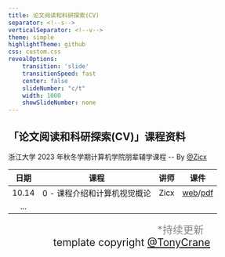 ```yaml
---
title: 论文阅读和科研探索(CV)
separator: <!--s-->
verticalSeparator: <!--v-->
theme: simple
highlightTheme: github
css: custom.css
revealOptions:
    transition: 'slide'
    transitionSpeed: fast
    center: false
    slideNumber: "c/t"
    width: 1000
    showSlideNumber: none
---
```


<style>
.reveal .slides {
    border: none;
}
.reveal .slide-number {
    display: none;
}
.reveal h2 {
    text-align: center;
}
.reveal .slide-menu-button {
    display: none;
}
.reveal table {
  font-size: 21px;
}
</style>

<div class="center">

## 「论文阅读和科研探索(CV)」课程资料 <a href="https://github.com/cxzhou35/learning_cv"><i class="fab fa-github"></i></a>

浙江大学 2023 年秋冬学期计算机学院朋辈辅学课程 -- By [@Zicx](https://github.com/cxzhou35)

</div>

<div class="three-line">

|日期|课程|讲师|课件|
|:--:|:--:|:--:|:--:|
|10.14|0 - 课程介绍和计算机视觉概论|Zicx|[web](https://zicx.top/learning_cv/slides/site/2023-fall-pbfx/lec0/#/)/[pdf](./pdfs/lec0.pdf)|
|...||||

</div>

<div style="text-align: right; color: #888; margin-top: 0; margin-right: 5em; font-size: 21px;" class="heti-skip">*持续更新</div>

<div style="text-align: center;  font-size: 21px;" class="heti-skip">template copyright <a href="https://github.com/TonyCrane">@TonyCrane</a></div>

